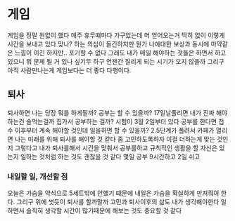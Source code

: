 # 게임

게임을 정말 원없이 했다 매주 휴무떄마다 가구있는데 머 얻어오는거 딱히 없이 이렇게 시간을 보내고 있다 맞나? 하는 의심이 들긴하지만 뭔가 나에대한 보상과 동시에 마약같은 느낌이 이긴 하지만.. 포기할 수 없다 그래도 내가 매일 해야하는 것들은 하면서 하고 있으니 뭐 문제 될 거 있나 싶기두 하구
언젠간 질리게 되는 시기가 오지 않을까 그리구 아직 사람만나는게 게임보다는 더 좋다 다행이다.

## 퇴사

퇴사하면 나는 당장 뭐를 하게될까? 공부는 할 수 있을까? 17일날풀리면 내가 진짜 해야하는건 술먹는걸까 집가서 공부하는 걸까? 시험이 3월 2일부터 있다
공부를 한다면 접수 이후부터 계속 해야할 것인데 일을하면 할 수 있을까? 2.5단계가 풀려서 카페가 열리면 나는 미래를 위해 퇴사를 해야할 것 같다 좀 고민하도록하자 이걸 더하는게 맞는 것인지 그렇다고 내가 퇴사를해서 시간을 맞춰서 공부를하고 규칙적인 생활을 할 자신은 있는지 일하는 것처럼 하는 것도 괜찮을 것 같다 몇일 공부 9시간하고 2일 쉬고

### 내일할 일, 개선할 점

오늘은 가슴을 약식으로 5세트밖에 안했기 떄문에 내일은 가슴을 확실하게 만져줘야 한다. 그리구 위에 썻듯이 퇴사를 할까말까 고민과 퇴사이후의 삶도 내가 생각해야한다 일하면서 솔직히 생각할 시간이 많기때문에 해보는 것도 중요할 것 같다